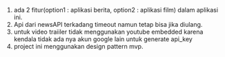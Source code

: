 
1. ada 2 fitur(option1 : aplikasi berita, option2 : aplikasi film) dalam aplikasi ini.
2. Api dari newsAPI terkadang timeout namun tetap bisa jika diulang.
3. untuk video traiiler tidak menggunakan youtube embedded karena kendala tidak ada nya akun google lain untuk generate api_key
4. project ini menggunakan design pattern mvp.